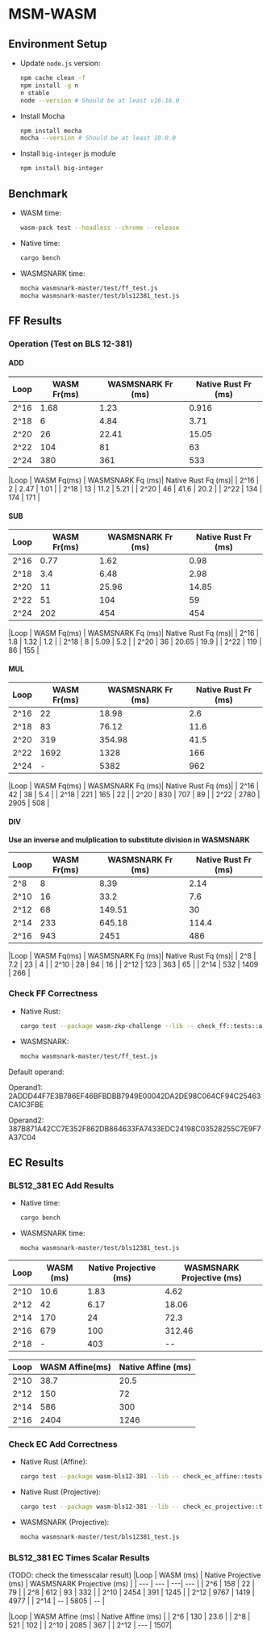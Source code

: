 # MSM-WASM

## Environment Setup

* Update `node.js` version:
    ```bash
    npm cache clean -f
    npm install -g n
    n stable 
    node --version # Should be at least v16.16.0
    ```
    
* Install Mocha
    ```bash
    npm install mocha
    mocha --version # Should be at least 10.0.0
    ```

* Install `big-integer` js module
    ```bash
    npm install big-integer
    ```

## Benchmark

* WASM time:
    ```bash
    wasm-pack test --headless --chrome --release
    ```

* Native time:
    ```bash
    cargo bench
    ```

* WASMSNARK time:
    ```bash
    mocha wasmsnark-master/test/ff_test.js
    mocha wasmsnark-master/test/bls12381_test.js
    ```

## FF Results

###  Operation (Test on BLS 12-381)
#### ADD
|Loop | WASM Fr(ms) |  WASMSNARK Fr (ms)| Native Rust Fr (ms)|
| --- | --- |  --- | --- |
| 2^16 | 1.68 |  1.23 | 0.916 |
| 2^18 | 6 |  4.84 | 3.71 |
| 2^20 | 26 |  22.41 | 15.05 |
| 2^22 | 104 |  81 | 63 |
| 2^24 | 380 |  361 | 533 |

|Loop | WASM Fq(ms)  | WASMSNARK Fq (ms)| Native Rust Fq (ms)|
| 2^16 | 2 | 2.47 | 1.01 |
| 2^18 | 13 | 11.2 | 5.21 |
| 2^20 | 46 | 41.6 | 20.2 |
| 2^22 | 134 | 174 | 171 | 



#### SUB
|Loop | WASM Fr(ms)  | WASMSNARK Fr (ms)| Native Rust Fr (ms)|
| --- | --- |  --- | --- |
| 2^16 | 0.77 |  1.62 | 0.98 |
| 2^18 | 3.4 |  6.48 | 2.98 |
| 2^20 | 11 |  25.96 | 14.85 |
| 2^22 | 51 |  104 | 59 |
| 2^24 | 202 |   454 | 454 |

|Loop | WASM Fq(ms)  | WASMSNARK Fq (ms)| Native Rust Fq (ms)|
| 2^16 | 1.8 | 1.32 | 1.2 |
| 2^18 | 8 | 5.09 | 5.2 |
| 2^20 | 36 | 20.65 | 19.9 |
| 2^22 | 119 | 86 | 155 | 


#### MUL
|Loop | WASM Fr(ms)  | WASMSNARK Fr (ms)| Native Rust Fr (ms)|
| --- | ---  | --- | --- |
| 2^16 | 22 |  18.98 | 2.6 |
| 2^18 | 83 |  76.12 | 11.6 |
| 2^20 | 319 |  354.98 | 41.5 |
| 2^22 | 1692 | 1328 | 166 |
| 2^24 | - |  5382 | 962 |

|Loop | WASM Fq(ms)  | WASMSNARK Fq (ms)| Native Rust Fq (ms)|
| 2^16 | 42 | 38 | 5.4 |
| 2^18 | 221 | 165 | 22 |
| 2^20 | 830 | 707 | 89 |
| 2^22 | 2780 | 2905 | 508 | 

#### DIV
**Use an inverse and mulplication to substitute division in WASMSNARK**

|Loop | WASM Fr(ms)  | WASMSNARK Fr (ms)| Native Rust Fr (ms)|
| --- | ---  | --- | --- |
| 2^8 | 8 |  8.39 | 2.14 |
| 2^10 | 16 | 33.2 | 7.6 |
| 2^12 | 68 |  149.51 | 30 |
| 2^14 | 233 |  645.18 | 114.4 |
| 2^16 | 943 |  2451 | 486 |

|Loop | WASM Fq(ms)  | WASMSNARK Fq (ms)| Native Rust Fq (ms)|
| 2^8 | 7.2 | 23 | 4 |
| 2^10 | 28 | 94 | 16 |
| 2^12 | 123 | 363 | 65 |
| 2^14 | 532 | 1409 | 266 | 


### Check FF Correctness 
* Native Rust: 
    ```bash
    cargo test --package wasm-zkp-challenge --lib -- check_ff::tests::all_operation_corect --exact --nocapture 
    ```
* WASMSNARK:
    ```bash
    mocha wasmsnark-master/test/ff_test.js
    ```

Default operand: 

Operand1: 2ADDD44F7E3B786EF46BFBDBB7949E00042DA2DE98C064CF94C25463CA1C3FBE

Operand2: 387B871A42CC7E352F862DB864633FA7433EDC24198C03528255C7E9F7A37C04



## EC Results
### BLS12_381 EC Add Results 
* Native time:
    ```bash
    cargo bench
    ```
* WASMSNARK time:
    ```bash
    mocha wasmsnark-master/test/bls12381_test.js
    ```
|Loop | WASM  (ms) |  Native Projective (ms)  | WASMSNARK Projective (ms) |
| --- | --- | ---| --- |
| 2^10 | 10.6 |  1.83 | 4.62 |
| 2^12 | 42 |  6.17 | 18.06 |
| 2^14 | 170 |  24 | 72.3 |
| 2^16 | 679 | 100 | 312.46 |
| 2^18 | -| 403 | -- |


|Loop | WASM  Affine(ms) | Native Affine (ms)  |
| --- | --- | --- | 
| 2^10 | 38.7 | 20.5 |
| 2^12 | 150 | 72 |
| 2^14 | 586 | 300 |
| 2^16 | 2404 | 1246 | 

### Check EC Add Correctness 
* Native Rust (Affine): 
    ```bash
    cargo test --package wasm-bls12-381 --lib -- check_ec_affine::tests::ec_add_corect --exact --nocapture
    ```
* Native Rust (Projective): 
    ```bash
    cargo test --package wasm-bls12-381 --lib -- check_ec_projective::tests::ec_add_corect --exact --nocapture
    ```
* WASMSNARK (Projective):
    ```bash
    mocha wasmsnark-master/test/bls12381_test.js
    ```

 ### BLS12_381 EC Times Scalar Results 
 (TODO: check the timesscalar result)
 |Loop | WASM  (ms) | Native Projective (ms)  | WASMSNARK Projective (ms) |
| --- | --- |  ---| --- |
| 2^6 | 158 | 22 | 79 | 
| 2^8 | 612 | 93 | 332 | 
| 2^10 | 2454 | 391 | 1245 | 
| 2^12 | 9767 | 1419 | 4977 | 
| 2^14 | -- | 5805 | -- | 


 |Loop | WASM Affine  (ms) | Native Affine (ms)  | 
| 2^6 | 130 |  23.6 |
| 2^8 | 521 |  102 | 
| 2^10 | 2085 |  367 |
| 2^12 | --- |  1507| 
